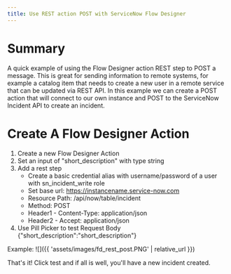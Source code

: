 ```yaml
---
title: Use REST action POST with ServiceNow Flow Designer
---
```


# Summary 
A quick example of using the Flow Designer action REST step to POST a message. This is great for sending information to remote systems, for example a catalog item that needs to create a new user in a remote service that can be updated via REST API. In this example we can create a POST action that will connect to our own instance and POST to the ServiceNow Incident API to create an incident.

# Create A Flow Designer Action

1. Create a new Flow Designer Action
2. Set an input of "short_description" with type string
3. Add a rest step
    *  Create a basic credential alias with username/password of a user with sn_incident_write role
    *  Set base url: https://instancename.service-now.com
    *  Resource Path: /api/now/table/incident
    *  Method: POST
    *  Header1 - Content-Type: application/json
    *  Header2 - Accept: application/json
4. Use Pill Picker to test Request Body  {"short_description":"short_description"}

Example:
![]({{ 'assets/images/fd_rest_post.PNG' | relative_url }})

That's it! Click test and if all is well, you'll have a new incident created.
